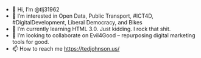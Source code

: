 - 👋 Hi, I’m @tlj31962
- 👀 I’m interested in Open Data, Public Transport, #ICT4D, #DigitalDevelopment, Liberal Democracy, and Bikes
- 🌱 I’m currently learning HTML 3.0. Just kidding. I rock that shit. 
- 💞️ I’m looking to collaborate on Evil4Good – repurposing digital marketing tools for good.
- 📫 How to reach me https://tedjohnson.us/

<!---
tlj31962/tlj31962 is a ✨ special ✨ repository because its `README.md` (this file) appears on your GitHub profile.
You can click the Preview link to take a look at your changes.
--->
